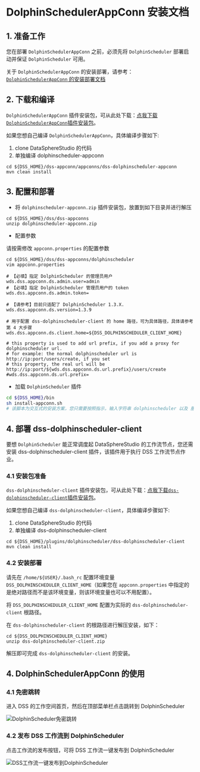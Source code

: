 # DolphinSchedulerAppConn 安装文档


## 1. 准备工作

您在部署 `DolphinSchedulerAppConn` 之前，必须先将 `DolphinScheduler` 部署启动并保证 `DolphinScheduler` 可用。

关于 `DolphinSchedulerAppConn` 的安装部署，请参考：[`DolphinSchedulerAppConn` 的安装部署文档](https://dolphinscheduler.apache.org/zh-cn/docs/latest/user_doc/guide/installation/standalone.html)

## 2. 下载和编译

`DolphinSchedulerAppConn` 插件安装包，可从此处下载：[点我下载`DolphinSchedulerAppConn`插件安装包]()。

如果您想自己编译 `DolphinSchedulerAppConn`，具体编译步骤如下:

1. clone DataSphereStudio 的代码
2. 单独编译 dolphinscheduler-appconn

```shell script 
cd ${DSS_HOME}/dss-appconn/appconns/dss-dolphinscheduler-appconn
mvn clean install
```

## 3. 配置和部署

- 将 `dolphinscheduler-appconn.zip` 插件安装包，放置到如下目录并进行解压

```shell script 
cd ${DSS_HOME}/dss/dss-appconns
unzip dolphinscheduler-appconn.zip
```

- 配置参数

请按需修改 `appconn.properties` 的配置参数

```shell script
cd ${DSS_HOME}/dss/dss-appconns/dolphinscheduler
vim appconn.properties
```

```properties
# 【必填】指定 DolphinScheduler 的管理员用户
wds.dss.appconn.ds.admin.user=admin
# 【必填】指定 DolphinScheduler 管理员用户的 token
wds.dss.appconn.ds.admin.token=

# 【请参考】目前只适配了 DolphinScheduler 1.3.X.
wds.dss.appconn.ds.version=1.3.9

# 用于配置 dss-dolphinscheduler-client 的 home 路径，可为具体路径，具体请参考第 4 大步骤
wds.dss.appconn.ds.client.home=${DSS_DOLPHINSCHEDULER_CLIENT_HOME}

# this property is used to add url prefix, if you add a proxy for dolphinscheduler url.
# for example: the normal dolphinscheduler url is http://ip:port/users/create, if you set
# this property, the real url will be http://ip:port/${wds.dss.appconn.ds.url.prefix}/users/create
#wds.dss.appconn.ds.url.prefix=
```

- 加载 `DolphinScheduler` 插件

``` bash 
cd ${DSS_HOME}/bin
sh install-appconn.sh
# 该脚本为交互式的安装方案，您只需要按照指示，输入字符串 dolphinscheduler 以及 服务的 ip 和端口，即可以完成安装
```

## 4. 部署 dss-dolphinscheduler-client

要想 `DolphinScheduler` 能正常调度起 DataSphereStudio 的工作流节点，您还需安装 dss-dolphinscheduler-client 插件，该插件用于执行 DSS 工作流节点作业。

### 4.1 安装包准备

`dss-dolphinscheduler-client` 插件安装包，可从此处下载：[点我下载`dss-dolphinscheduler-client`插件安装包]()。

如果您想自己编译 `dss-dolphinscheduler-client`，具体编译步骤如下:

1. clone DataSphereStudio 的代码
2. 单独编译 dss-dolphinscheduler-client

```shell script 
cd ${DSS_HOME}/plugins/dolphinscheduler/dss-dolphinscheduler-client
mvn clean install
```

### 4.2 安装部署

请先在 `/home/${USER}/.bash_rc` 配置环境变量 `DSS_DOLPHINSCHEDULER_CLIENT_HOME`（如果您在 `appconn.properties` 中指定的是绝对路径而不是该环境变量，则该环境变量也可以不用配置）。

将 `DSS_DOLPHINSCHEDULER_CLIENT_HOME` 配置为实际的 `dss-dolphinscheduler-client` 根路径。

在 `dss-dolphinscheduler-client` 的根路径进行解压安装，如下：

```shell script 
cd ${DSS_DOLPHINSCHEDULER_CLIENT_HOME}
unzip dss-dolphinscheduler-client.zip
```

解压即可完成 `dss-dolphinscheduler-client` 的安装。

## 4. DolphinSchedulerAppConn 的使用

### 4.1 免密跳转

进入 DSS 的工作空间首页，然后在顶部菜单栏点击跳转到 DolphinScheduler

![DolphinScheduler免密跳转]()

### 4.2 发布 DSS 工作流到 DolphinScheduler

点击工作流的发布按钮，可将 DSS 工作流一键发布到 DolphinScheduler

![DSS工作流一键发布到DolphinScheduler]()